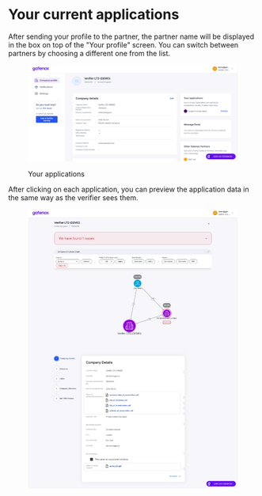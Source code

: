 # Your current applications

After sending your profile to the partner, the partner name will be displayed in the box on top of the "Your profile" screen. You can switch between partners by choosing a different one from the list.

<figure><img src="../../../docs/Images/Share_profile_onboarding_send2.png" alt="Your applications"><figcaption><p>Your applications</p></figcaption></figure>

After clicking on each application, you can preview the application data in the same way as the verifier sees them.

<figure><img src="../../../docs/Images/Share_profile_preview.png" alt=""><figcaption></figcaption></figure>
